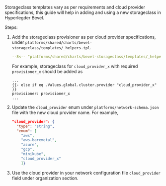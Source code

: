 [//]: # (##############################################################################################)
[//]: # (Copyright Accenture. All Rights Reserved.)
[//]: # (SPDX-License-Identifier: Apache-2.0)
[//]: # (##############################################################################################)

Storageclass templates vary as per requirements and cloud provider specifications, this guide will help in adding and using a new storageclass in Hyperlegder Bevel.

Steps:

1. Add the storageclass provisioner as per cloud provider specifications, under `platforms/shared/charts/bevel-storageclass/templates/_helpers.tpl`.

    ```yaml
    --8<-- "platforms/shared/charts/bevel-storageclass/templates/_helpers.tpl:30:40"
    ```
    For example, storageclass for `cloud_provider_x` with required `provisioner_x` should be added as
    ```jinja
    ...
    {{- else if eq .Values.global.cluster.provider "cloud_provider_x" }}
    provisioner: provisioner_x
    ...
    ```

2. Update the `cloud_provider` enum under `platforms/network-schema.json` file with the new cloud provider name.
  For example, 
    ```json
    "cloud_provider": {
      "type": "string",
      "enum": [
        "aws",
        "aws-baremetal",
        "azure",
        "gcp",
        "minikube",
        "cloud_provider_x"
        ]}
    ```

3. Use the cloud provider in your network configuration file `cloud_provider` field under organization section.